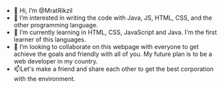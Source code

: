 - 👋 Hi, I’m @MratRikzil
- 👀 I’m interested in writing the code with Java, JS, HTML, CSS, and the other programming language. 
- 🌱 I’m currently learning in HTML, CSS, JavaScript and Java. I'm the first learner of this languages.
- 💞️ I’m looking to collaborate on this webpage with everyone to get achieve the goals and friendly with all of you. My future plan is to be a web developer in my country.
- 📫Let's make a friend and share each other to get the best corporation with the environment. 

<!---
MratRikzil/MratRikzil is a ✨ special ✨ repository because its `README.md` (this file) appears on your GitHub profile.
You can click the Preview link to take a look at your changes.
--->
